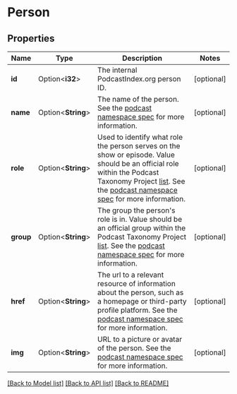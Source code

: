 # Person

## Properties

Name | Type | Description | Notes
------------ | ------------- | ------------- | -------------
**id** | Option<**i32**> | The internal PodcastIndex.org person ID.  | [optional]
**name** | Option<**String**> | The name of the person.   See the [podcast namespace spec](https://github.com/Podcastindex-org/podcast-namespace/blob/main/docs/1.0.md#person) for more information.  | [optional]
**role** | Option<**String**> | Used to identify what role the person serves on the show or episode.   Value should be an official role within the Podcast Taxonomy Project [list](https://github.com/Podcastindex-org/podcast-namespace/blob/main/taxonomy.json).   See the [podcast namespace spec](https://github.com/Podcastindex-org/podcast-namespace/blob/main/docs/1.0.md#person) for more information.  | [optional]
**group** | Option<**String**> | The group the person's role is in.   Value should be an official group within the Podcast Taxonomy Project [list](https://github.com/Podcastindex-org/podcast-namespace/blob/main/taxonomy.json).   See the [podcast namespace spec](https://github.com/Podcastindex-org/podcast-namespace/blob/main/docs/1.0.md#person) for more information.  | [optional]
**href** | Option<**String**> | The url to a relevant resource of information about the person, such as a homepage or third-party profile platform.   See the [podcast namespace spec](https://github.com/Podcastindex-org/podcast-namespace/blob/main/docs/1.0.md#person) for more information.  | [optional]
**img** | Option<**String**> | URL to a picture or avatar of the person.   See the [podcast namespace spec](https://github.com/Podcastindex-org/podcast-namespace/blob/main/docs/1.0.md#person) for more information.  | [optional]

[[Back to Model list]](../README.md#documentation-for-models) [[Back to API list]](../README.md#documentation-for-api-endpoints) [[Back to README]](../README.md)


